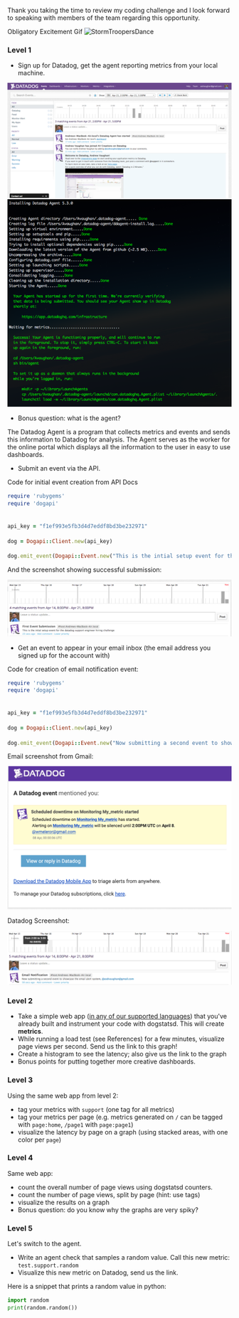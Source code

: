 Thank you taking the time to review my coding challenge and I look forward to speaking with members of the team regarding this opportunity.

Obligatory Excitement Gif
![StormTroopersDance](http://i.giphy.com/mzTKsByk8Xl6g.gif)

### Level 1

* Sign up for Datadog, get the agent reporting metrics from your local machine.

![Screen Shot of the Datadog dashboard after initial setup](dashboarddd.png)
![Screen Shot of Terminal Success Message](terminalsuccess.png)

* Bonus question: what is the agent?

The Datadog Agent is a program that collects metrics and events and sends this information to Datadog for analysis.  The Agent serves as the worker for the online portal which displays all the information to the user in easy to use dashboards.

* Submit an event via the API.

Code for initial event creation from API Docs

```ruby
require 'rubygems'
require 'dogapi'


api_key = "f1ef993e5fb3d4d7eddf8bd3be232971"

dog = Dogapi::Client.new(api_key)

dog.emit_event(Dogapi::Event.new("This is the intial setup event for the datadog support engineer hiring challenge", :msg_title => "First Event Submission"))
```
And the screenshot showing successful submission:

![Screen Shot of Terminal Success Message](event1.png)

* Get an event to appear in your email inbox (the email address you signed up for the account with)

Code for creation of email notification event:

```ruby
require 'rubygems'
require 'dogapi'


api_key = "f1ef993e5fb3d4d7eddf8bd3be232971"

dog = Dogapi::Client.new(api_key)

dog.emit_event(Dogapi::Event.new("Now submitting a second event to showcase the email alert system, @asdvaughan@gmail.com", :msg_title => "Email Notification"))

```

Email screenshot from Gmail:

![Screen Shot of Terminal Success Message](email.png)

Datadog Screenshot:

![Screen Shot of Terminal Success Message](emaildata.png)

### Level 2

* Take a simple web app ([in any of our supported languages](http://docs.datadoghq.com/libraries/)) that you've already built and instrument your code with dogstatsd. This will create **metrics**.
* While running a load test (see References) for a few minutes, visualize page views per second. Send us the link to this graph!
* Create a histogram to see the latency; also give us the link to the graph
* Bonus points for putting together more creative dashboards.

### Level 3

Using the same web app from level 2:
* tag your metrics with `support` (one tag for all metrics)
* tag your metrics per page (e.g. metrics generated on `/` can be tagged with `page:home`, `/page1` with  `page:page1`)
* visualize the latency by page on a graph (using stacked areas, with one color per `page`)

### Level 4

Same web app:
* count the overall number of page views using dogstatsd counters.
* count the number of page views, split by page (hint: use tags)
* visualize the results on a graph
* Bonus question: do you know why the graphs are very spiky?

### Level 5

Let's switch to the agent.

* Write an agent check that samples a random value. Call this new metric: `test.support.random`
* Visualize this new metric on Datadog, send us the link.

Here is a snippet that prints a random value in python:

```python
import random
print(random.random())
```

